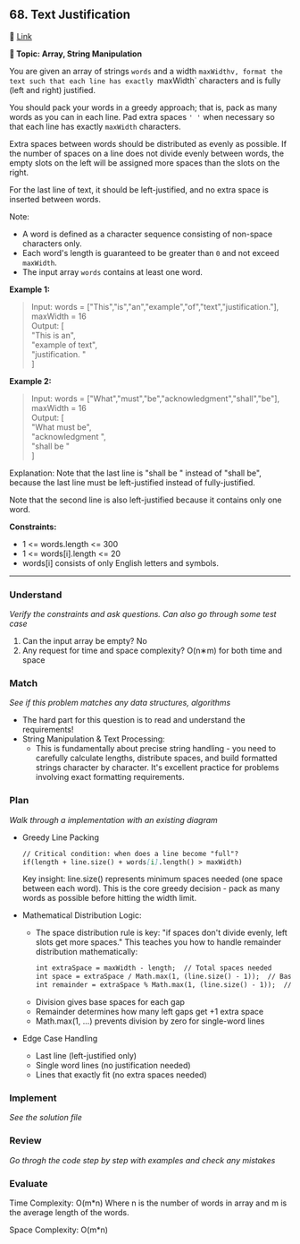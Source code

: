 ## 68. Text Justification

🔗 [Link](https://leetcode.com/problems/text-justification/description/)

**📝 Topic: Array, String Manipulation**

You are given an array of strings `words` and a width `maxWidthv, format the text such that each line has exactly `maxWidth` characters and is fully (left and right) justified.

You should pack your words in a greedy approach; that is, pack as many words as you can in each line. Pad extra spaces `' '` when necessary so that each line has exactly `maxWidth` characters.

Extra spaces between words should be distributed as evenly as possible. If the number of spaces on a line does not divide evenly between words, the empty slots on the left will be assigned more spaces than the slots on the right.

For the last line of text, it should be left-justified, and no extra space is inserted between words.

Note:

- A word is defined as a character sequence consisting of non-space characters only.
- Each word's length is guaranteed to be greater than `0` and not exceed `maxWidth`.
- The input array `words` contains at least one word.

**Example 1:**

> Input: words = ["This","is","an","example","of","text","justification."], maxWidth = 16  
> Output: [  
   "This    is    an",  
   "example  of text",  
   "justification.  "  
]  

**Example 2:**

> Input: words = ["What","must","be","acknowledgment","shall","be"], maxWidth = 16   
> Output: [  
  "What   must   be",  
  "acknowledgment  ",  
  "shall be        "  
]  

Explanation: Note that the last line is "shall be " instead of "shall be", because the last line must be left-justified instead of fully-justified.

Note that the second line is also left-justified because it contains only one word.

**Constraints:**

- 1 <= words.length <= 300
- 1 <= words[i].length <= 20
- words[i] consists of only English letters and symbols.

----

### Understand
_Verify the constraints and ask questions. Can also go through some test case_

1. Can the input array be empty? No
2. Any request for time and space complexity? O(n∗m) for both time and space

### Match
_See if this problem matches any data structures, algorithms_

- The hard part for this question is to read and understand the requirements!
- String Manipulation & Text Processing:
    - This is fundamentally about precise string handling - you need to carefully calculate lengths, distribute spaces, and build formatted strings character by character. It's excellent practice for problems involving exact formatting requirements.

### Plan
_Walk through a implementation with an existing diagram_

- Greedy Line Packing
    ```md
    // Critical condition: when does a line become "full"?
    if(length + line.size() + words[i].length() > maxWidth)
    ```
    Key insight: line.size() represents minimum spaces needed (one space between each word). This is the core greedy decision - pack as many words as possible before hitting the width limit.

- Mathematical Distribution Logic:
    - The space distribution rule is key: "if spaces don't divide evenly, left slots get more spaces." This teaches you how to handle remainder distribution mathematically:
        ```md
        int extraSpace = maxWidth - length;  // Total spaces needed
        int space = extraSpace / Math.max(1, (line.size() - 1));  // Base spaces per gap
        int remainder = extraSpace % Math.max(1, (line.size() - 1));  // Extra spaces for left gaps
        ```
    - Division gives base spaces for each gap
    - Remainder determines how many left gaps get +1 extra space
    - Math.max(1, ...) prevents division by zero for single-word lines
- Edge Case Handling
    - Last line (left-justified only)
    - Single word lines (no justification needed)
    - Lines that exactly fit (no extra spaces needed)

### Implement
_See the solution file_

### Review
_Go throgh the code step by step with examples and check any mistakes_


### Evaluate

Time Complexity: O(m*n)
Where n is the number of words in array and m is the average length of the words.

Space Complexity: O(m*n)
